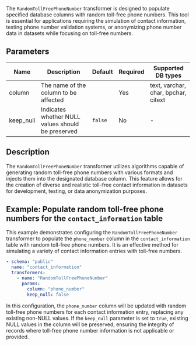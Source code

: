 The `RandomTollFreePhoneNumber` transformer is designed to populate specified database columns with random toll-free
phone numbers. This tool is essential for applications requiring the simulation of contact information, testing phone
number validation systems, or anonymizing phone number data in datasets while focusing on toll-free numbers.

## Parameters

| Name      | Description                                       | Default | Required | Supported DB types                  |
|-----------|---------------------------------------------------|---------|----------|-------------------------------------|
| column    | The name of the column to be affected             |         | Yes      | text, varchar, char, bpchar, citext |
| keep_null | Indicates whether NULL values should be preserved | `false` | No       | -                                   |

## Description

The `RandomTollFreePhoneNumber` transformer utilizes algorithms capable of generating random toll-free phone numbers
with various formats and injects them into the designated database column. This feature allows for the creation of
diverse and realistic toll-free contact information in datasets for development, testing, or data anonymization
purposes.

## Example: Populate random toll-free phone numbers for the `contact_information` table

This example demonstrates configuring the `RandomTollFreePhoneNumber` transformer to populate the `phone_number` column
in the `contact_information` table with random toll-free phone numbers. It is an effective method for simulating a
variety of contact information entries with toll-free numbers.

```yaml title="RandomTollFreePhoneNumber transformer example"
- schema: "public"
  name: "contact_information"
  transformers:
    - name: "RandomTollFreePhoneNumber"
      params:
        column: "phone_number"
        keep_null: false
```

In this configuration, the `phone_number` column will be updated with random toll-free phone numbers for each contact
information entry, replacing any existing non-NULL values. If the `keep_null` parameter is set to `true`, existing NULL
values in the column will be preserved, ensuring the integrity of records where toll-free phone number information is
not applicable or provided.
